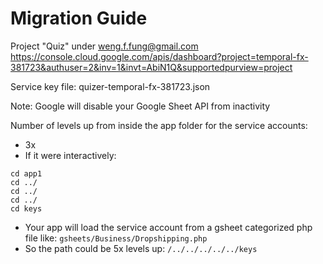 # Migration Guide

Project "Quiz" under weng.f.fung@gmail.com
https://console.cloud.google.com/apis/dashboard?project=temporal-fx-381723&authuser=2&inv=1&invt=AbiN1Q&supportedpurview=project

Service key file: quizer-temporal-fx-381723.json

Note: Google will disable your Google Sheet API from inactivity

Number of levels up from inside the app folder for the service accounts:
- 3x
- If it were interactively:
```
cd app1
cd ../
cd ../
cd ../
cd keys
```
- Your app will load the service account from a gsheet categorized php file like: `gsheets/Business/Dropshipping.php`
- So the path could be 5x levels up: `/../../../../../keys`